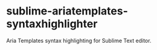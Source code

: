 sublime-ariatemplates-syntaxhighlighter
=======================================

Aria Templates syntax highlighting for Sublime Text editor.
